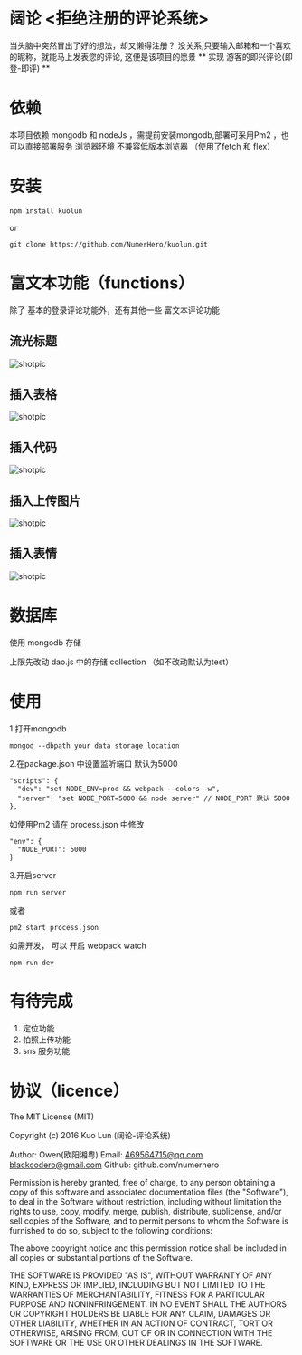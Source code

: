 # 阔论 <拒绝注册的评论系统>

当头脑中突然冒出了好的想法，却又懒得注册？ 没关系,只要输入邮箱和一个喜欢的昵称，就能马上发表您的评论,
这便是该项目的愿景 ** 实现 游客的即兴评论(即登-即评) ** 

# 依赖

本项目依赖 mongodb 和 nodeJs ，需提前安装mongodb,部署可采用Pm2 ，也可以直接部署服务
浏览器环境 不兼容低版本浏览器 （使用了fetch 和 flex）

# 安装

```
npm install kuolun
```

or 

```
git clone https://github.com/NumerHero/kuolun.git
```

# 富文本功能（functions）

除了 基本的登录评论功能外，还有其他一些 富文本评论功能

## 流光标题

![shotpic](http://numerhero.github.io/assets/download/kuolun/insert-h1.gif)

## 插入表格

![shotpic](http://numerhero.github.io/assets/download/kuolun/insert-table.gif)

## 插入代码

![shotpic](http://numerhero.github.io/assets/download/kuolun/code-highlight.gif)

## 插入上传图片

![shotpic](http://numerhero.github.io/assets/download/kuolun/upload.gif)

## 插入表情

![shotpic](http://numerhero.github.io/assets/download/kuolun/comment_expressions.gif)

# 数据库

使用 mongodb 存储

上限先改动 dao.js 中的存储 collection （如不改动默认为test）

# 使用

1.打开mongodb

```
mongod --dbpath your data storage location
```

2.在package.json 中设置监听端口 默认为5000

```
"scripts": {
  "dev": "set NODE_ENV=prod && webpack --colors -w",
  "server": "set NODE_PORT=5000 && node server" // NODE_PORT 默认 5000
},
```

如使用Pm2 请在 process.json 中修改

```
"env": {
  "NODE_PORT": 5000
}
```

3.开启server 

```
npm run server
```

或者

```
pm2 start process.json
```

如需开发， 可以 开启 webpack watch 

```
npm run dev
```

# 有待完成

1. 定位功能
2. 拍照上传功能
3. sns 服务功能


# 协议（licence）

The MIT License (MIT)

Copyright (c) 2016 Kuo Lun (阔论-评论系统)

Author: Owen(欧阳湘粤) 
Email: <469564715@qq.com> <blackcodero@gmail.com>
Github: github.com/numerhero

Permission is hereby granted, free of charge, to any person obtaining a copy
of this software and associated documentation files (the "Software"), to deal
in the Software without restriction, including without limitation the rights
to use, copy, modify, merge, publish, distribute, sublicense, and/or sell
copies of the Software, and to permit persons to whom the Software is
furnished to do so, subject to the following conditions:

The above copyright notice and this permission notice shall be included in all
copies or substantial portions of the Software.

THE SOFTWARE IS PROVIDED "AS IS", WITHOUT WARRANTY OF ANY KIND, EXPRESS OR
IMPLIED, INCLUDING BUT NOT LIMITED TO THE WARRANTIES OF MERCHANTABILITY,
FITNESS FOR A PARTICULAR PURPOSE AND NONINFRINGEMENT. IN NO EVENT SHALL THE
AUTHORS OR COPYRIGHT HOLDERS BE LIABLE FOR ANY CLAIM, DAMAGES OR OTHER
LIABILITY, WHETHER IN AN ACTION OF CONTRACT, TORT OR OTHERWISE, ARISING FROM,
OUT OF OR IN CONNECTION WITH THE SOFTWARE OR THE USE OR OTHER DEALINGS IN THE
SOFTWARE.

